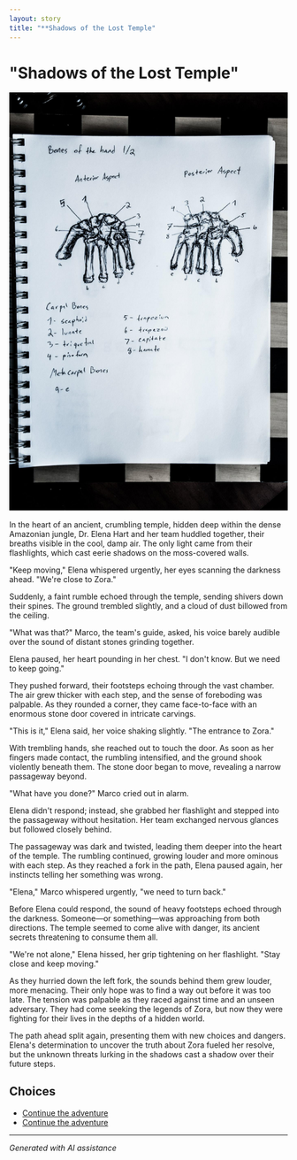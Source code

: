 ```yaml
---
layout: story
title: "**Shadows of the Lost Temple"
---
```


# **"Shadows of the Lost Temple"**

![**"Shadows of the Lost Temple"**](../input_images/463784634_8751402834954075_5802434536383396028_n.jpg)

In the heart of an ancient, crumbling temple, hidden deep within the dense Amazonian jungle, Dr. Elena Hart and her team huddled together, their breaths visible in the cool, damp air. The only light came from their flashlights, which cast eerie shadows on the moss-covered walls.

"Keep moving," Elena whispered urgently, her eyes scanning the darkness ahead. "We're close to Zora."

Suddenly, a faint rumble echoed through the temple, sending shivers down their spines. The ground trembled slightly, and a cloud of dust billowed from the ceiling.

"What was that?" Marco, the team's guide, asked, his voice barely audible over the sound of distant stones grinding together.

Elena paused, her heart pounding in her chest. "I don't know. But we need to keep going."

They pushed forward, their footsteps echoing through the vast chamber. The air grew thicker with each step, and the sense of foreboding was palpable. As they rounded a corner, they came face-to-face with an enormous stone door covered in intricate carvings.

"This is it," Elena said, her voice shaking slightly. "The entrance to Zora."

With trembling hands, she reached out to touch the door. As soon as her fingers made contact, the rumbling intensified, and the ground shook violently beneath them. The stone door began to move, revealing a narrow passageway beyond.

"What have you done?" Marco cried out in alarm.

Elena didn't respond; instead, she grabbed her flashlight and stepped into the passageway without hesitation. Her team exchanged nervous glances but followed closely behind.

The passageway was dark and twisted, leading them deeper into the heart of the temple. The rumbling continued, growing louder and more ominous with each step. As they reached a fork in the path, Elena paused again, her instincts telling her something was wrong.

"Elena," Marco whispered urgently, "we need to turn back."

Before Elena could respond, the sound of heavy footsteps echoed through the darkness. Someone—or something—was approaching from both directions. The temple seemed to come alive with danger, its ancient secrets threatening to consume them all.

"We're not alone," Elena hissed, her grip tightening on her flashlight. "Stay close and keep moving."

As they hurried down the left fork, the sounds behind them grew louder, more menacing. Their only hope was to find a way out before it was too late. The tension was palpable as they raced against time and an unseen adversary. They had come seeking the legends of Zora, but now they were fighting for their lives in the depths of a hidden world.

The path ahead split again, presenting them with new choices and dangers. Elena's determination to uncover the truth about Zora fueled her resolve, but the unknown threats lurking in the shadows cast a shadow over their future steps.


## Choices

* [Continue the adventure](./20221013_144240)
* [Continue the adventure](./463751864_8751403184954040_8729498268726413009_n)


---
*Generated with AI assistance*

